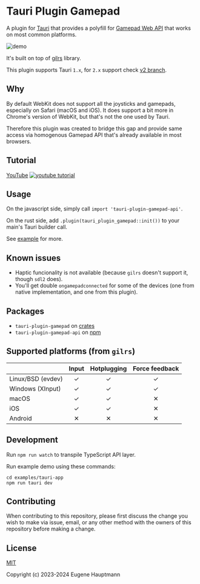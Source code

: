 # Tauri Plugin Gamepad

A plugin for [Tauri](https://github.com/tauri-apps/tauri) that provides a polyfill for [Gamepad Web API](https://developer.mozilla.org/en-US/docs/Web/API/Gamepad_API/Using_the_Gamepad_API) that works on most common platforms.

![demo](https://github.com/eugenehp/tauri-plugin-gamepad/raw/master/docs/demo.png)

It's built on top of [gilrs](https://crates.io/crates/gilrs) library.

This plugin supports Tauri `1.x`, for `2.x` support check [v2 branch](https://github.com/eugenehp/tauri-plugin-gamepad/tree/v2).

## Why

By default WebKit does not support all the joysticks and gamepads, especially on Safari (macOS and iOS). It does support a bit more in Chrome's version of WebKit, but that's not the one used by Tauri.

Therefore this plugin was created to bridge this gap and provide same access via homogenous Gamepad API that's already available in most browsers.

## Tutorial

[YouTube](https://www.youtube.com/embed/EuGDSnfuGjU?si=0LLJXYvER_acBOWg)
[![youtube tutorial](https://img.youtube.com/vi/EuGDSnfuGjU/maxresdefault.jpg)](https://www.youtube.com/embed/EuGDSnfuGjU?si=0LLJXYvER_acBOWg)


## Usage

On the javascript side, simply call `import 'tauri-plugin-gamepad-api'`.

On the rust side, add `.plugin(tauri_plugin_gamepad::init())` to your main's Tauri builder call.

See [example](./examples/tauri-app/) for more.

## Known issues

- Haptic funcionality is not available (because `gilrs` doesn't support it, though `sdl2` does).
- You'll get double `ongamepadconnected` for some of the devices (one from native implementation, and one from this plugin).

## Packages

- `tauri-plugin-gamepad` on [crates](https://crates.io/crates/tauri-plugin-gamepad)
- `tauri-plugin-gamepad-api` on [npm](https://www.npmjs.com/package/tauri-plugin-gamepad-api)

## Supported platforms (from `gilrs`)

|                  | Input | Hotplugging | Force feedback |
|------------------|:-----:|:-----------:|:--------------:|
| Linux/BSD (evdev)|   ✓   |      ✓      |        ✓       |
| Windows (XInput) |   ✓   |      ✓      |        ✓       |
| macOS            |   ✓   |      ✓      |        ✕       |
| iOS              |   ✓   |      ✓      |        ✕       |
| Android          |   ✕   |      ✕      |        ✕       |

## Development

Run `npm run watch` to transpile TypeScript API layer.

Run example demo using these commands:
```shell
cd examples/tauri-app
npm run tauri dev
```

## Contributing
When contributing to this repository, please first discuss the change you wish to make via issue, email, or any other method with the owners of this repository before making a change.

## License
[MIT](./LICENSE)

Copyright (c) 2023-2024 Eugene Hauptmann
